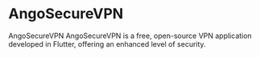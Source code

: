 # AngoSecureVPN
AngoSecureVPN  AngoSecureVPN is a free, open-source VPN application developed in Flutter, offering an enhanced level of security.
